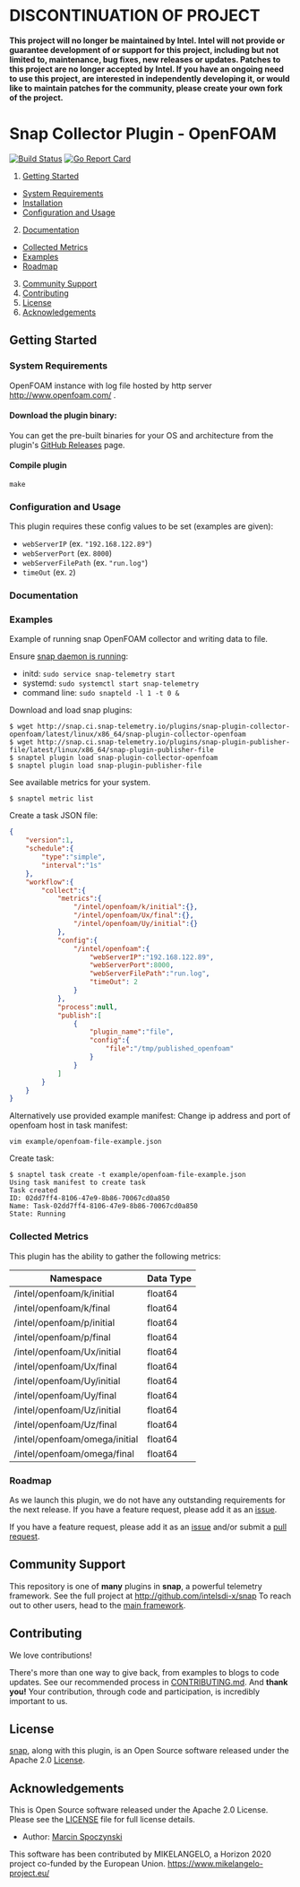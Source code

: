 
# DISCONTINUATION OF PROJECT 

**This project will no longer be maintained by Intel.  Intel will not provide or guarantee development of or support for this project, including but not limited to, maintenance, bug fixes, new releases or updates.  Patches to this project are no longer accepted by Intel. If you have an ongoing need to use this project, are interested in independently developing it, or would like to maintain patches for the community, please create your own fork of the project.**


# Snap Collector Plugin - OpenFOAM

[![Build Status](https://api.travis-ci.org/intelsdi-x/snap-plugin-collector-openfoam.svg)](https://travis-ci.org/intelsdi-x/snap-plugin-collector-openfoam)
[![Go Report Card](https://goreportcard.com/badge/intelsdi-x/snap-plugin-collector-openfoam)](https://goreportcard.com/report/intelsdi-x/snap-plugin-collector-openfoam)

1. [Getting Started](#getting-started)
  * [System Requirements](#system-requirements)
  * [Installation](#installation)
  * [Configuration and Usage](#configuration-and-usage)
2. [Documentation](#documentation)
  * [Collected Metrics](#collected-metrics)
  * [Examples](#examples)
  * [Roadmap](#roadmap)
3. [Community Support](#community-support)
4. [Contributing](#contributing)
5. [License](#license)
6. [Acknowledgements](#acknowledgements)

## Getting Started

### System Requirements

OpenFOAM instance with log file hosted by http server http://www.openfoam.com/ .

#### Download the plugin binary:

You can get the pre-built binaries for your OS and architecture from the plugin's [GitHub Releases](https://github.com/intelsdi-x/snap-plugin-collector-openfoam/releases) page.

#### Compile plugin
```
make
```
### Configuration and Usage

This plugin requires these config values to be set (examples are given):
- `webServerIP` (ex. `"192.168.122.89"`)
- `webServerPort` (ex. `8000`)
- `webServerFilePath` (ex. `"run.log"`)
- `timeOut` (ex. `2`)

### Documentation

### Examples
Example of running snap OpenFOAM collector and writing data to file.

Ensure [snap daemon is running](https://github.com/intelsdi-x/snap#running-snap):
* initd: `sudo service snap-telemetry start`
* systemd: `sudo systemctl start snap-telemetry`
* command line: `sudo snapteld -l 1 -t 0 &`

Download and load snap plugins:
```
$ wget http://snap.ci.snap-telemetry.io/plugins/snap-plugin-collector-openfoam/latest/linux/x86_64/snap-plugin-collector-openfoam
$ wget http://snap.ci.snap-telemetry.io/plugins/snap-plugin-publisher-file/latest/linux/x86_64/snap-plugin-publisher-file
$ snaptel plugin load snap-plugin-collector-openfoam
$ snaptel plugin load snap-plugin-publisher-file
```

See available metrics for your system.
```
$ snaptel metric list
```

Create a task JSON file:    
```json
{
    "version":1,
    "schedule":{
        "type":"simple",
        "interval":"1s"
    },
    "workflow":{
        "collect":{
            "metrics":{
                "/intel/openfoam/k/initial":{},
                "/intel/openfoam/Ux/final":{},
                "/intel/openfoam/Uy/initial":{}
            },
            "config":{
                "/intel/openfoam":{
                    "webServerIP":"192.168.122.89",
                    "webServerPort":8000,
                    "webServerFilePath":"run.log",
                    "timeOut": 2
                }
            },
            "process":null,
            "publish":[
                {
                    "plugin_name":"file",
                    "config":{
                        "file":"/tmp/published_openfoam"
                    }
                }
            ]
        }
    }
}
```
Alternatively use provided example manifest:
Change ip address and port of openfoam host in task manifest:
```
vim example/openfoam-file-example.json
```

Create task:
```
$ snaptel task create -t example/openfoam-file-example.json
Using task manifest to create task
Task created
ID: 02dd7ff4-8106-47e9-8b86-70067cd0a850
Name: Task-02dd7ff4-8106-47e9-8b86-70067cd0a850
State: Running
```


### Collected Metrics
This plugin has the ability to gather the following metrics:

Namespace | Data Type
----------|-----------
/intel/openfoam/k/initial | float64
/intel/openfoam/k/final | float64 
/intel/openfoam/p/initial | float64 
/intel/openfoam/p/final | float64 
/intel/openfoam/Ux/initial | float64 
/intel/openfoam/Ux/final | float64 
/intel/openfoam/Uy/initial | float64 
/intel/openfoam/Uy/final | float64 
/intel/openfoam/Uz/initial | float64 
/intel/openfoam/Uz/final | float64 
/intel/openfoam/omega/initial | float64 
/intel/openfoam/omega/final | float64 

### Roadmap
As we launch this plugin, we do not have any outstanding requirements for the next release. If you have a feature request, please add it as an [issue](https://github.com/intelsdi-x/snap-plugin-collector-openfoam/issues).

If you have a feature request, please add it as an [issue](https://github.com/intelsdi-x/snap-plugin-collector-openfoam/issues/new) and/or submit a [pull request](https://github.com/intelsdi-x/snap-plugin-collector-openfoam/pulls).

## Community Support
This repository is one of **many** plugins in **snap**, a powerful telemetry framework. See the full project at http://github.com/intelsdi-x/snap To reach out to other users, head to the [main framework](https://github.com/intelsdi-x/snap#community-support).

## Contributing
We love contributions!

There's more than one way to give back, from examples to blogs to code updates. See our recommended process in [CONTRIBUTING.md](CONTRIBUTING.md).
And **thank you!** Your contribution, through code and participation, is incredibly important to us.

## License
[snap](http://github.com/intelsdi-x/snap), along with this plugin, is an Open Source software released under the Apache 2.0 [License](LICENSE).

## Acknowledgements
This is Open Source software released under the Apache 2.0 License. Please see the [LICENSE](LICENSE) file for full license details.

* Author: [Marcin Spoczynski](https://github.com/sandlbn/)

This software has been contributed by MIKELANGELO, a Horizon 2020 project co-funded by the European Union. https://www.mikelangelo-project.eu/
